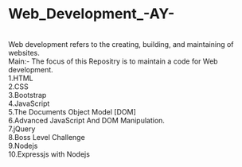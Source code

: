 # Web_Development_-AY-
<br>
Web development refers to the creating, building, and maintaining of websites.
<br>
Main:- The focus of this Repositry is to maintain a code for Web development.
<br>
1.HTML
<br>
2.CSS
<br>
3.Bootstrap
<br>
4.JavaScript
<br>
5.The Documents Object Model [DOM]
<br>
6.Advanced JavaScript And DOM Manipulation.
<br>
7.jQuery
<br>
8.Boss Level Challenge
<br>
9.Nodejs
<br>
10.Expressjs with Nodejs
